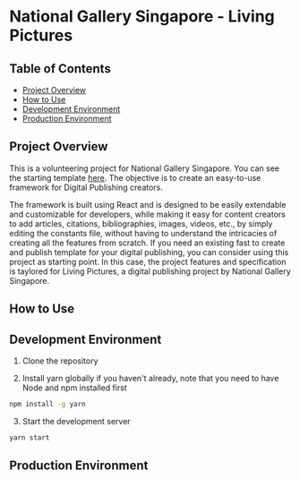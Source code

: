 # National Gallery Singapore - Living Pictures

## Table of Contents

- [Project Overview](#project-overview)
- [How to Use](#how-to-use)
- [Development Environment](#development-environment)
- [Production Environment](#production-environment)

## Project Overview

This is a volunteering project for National Gallery Singapore. You can see the starting template [here](https://ngs.michac789.com). The objective is to create an easy-to-use framework for Digital Publishing creators.

The framework is built using React and is designed to be easily extendable and customizable for developers, while making it easy for content creators to add articles, citations, bibliographies, images, videos, etc., by simply editing the constants file, without having to understand the intricacies of creating all the features from scratch. If you need an existing fast to create and publish template for your digital publishing, you can consider using this project as starting point. In this case, the project features and specification is taylored for Living Pictures, a digital publishing project by National Gallery Singapore.

## How to Use

## Development Environment

1. Clone the repository

2. Install yarn globally if you haven't already, note that you need to have Node and npm installed first

```bash
npm install -g yarn
```

3. Start the development server

```bash
yarn start
```

## Production Environment
